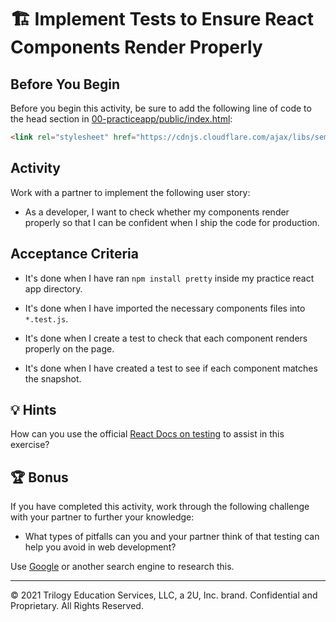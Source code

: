 # 🏗️ Implement Tests to Ensure React Components Render Properly

## Before You Begin

Before you begin this activity, be sure to add the following line of code to the head section in [00-practiceapp/public/index.html](../00-practice-app/public/index.html):

```html
<link rel="stylesheet" href="https://cdnjs.cloudflare.com/ajax/libs/semantic-ui/2.4.1/semantic.min.css" />
```

## Activity

Work with a partner to implement the following user story:

* As a developer, I want to check whether my components render properly so that I can be confident when I ship the code for production.

## Acceptance Criteria

* It's done when I have ran `npm install pretty` inside my practice react app directory.

* It's done when I have imported the necessary components files into `*.test.js`.

* It's done when I create a test to check that each component renders properly on the page.

* It's done when I have created a test to see if each component matches the snapshot.

## 💡 Hints

How can you use the official [React Docs on testing](https://reactjs.org/docs/testing-recipes.html#snapshot-testing) to assist in this exercise?

## 🏆 Bonus

If you have completed this activity, work through the following challenge with your partner to further your knowledge:

* What types of pitfalls can you and your partner think of that testing can help you avoid in web development?

Use [Google](https://www.google.com) or another search engine to research this.

---
© 2021 Trilogy Education Services, LLC, a 2U, Inc. brand. Confidential and Proprietary. All Rights Reserved.
